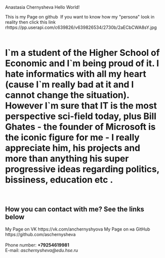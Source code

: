 Anastasia Chernysheva
Hello World!
  <html>
    <head>
      <meta charset="utf-8">
      This is my Page on github
    </head>
  If you want to know how my "persona" look in reality then click this link rhttps://pp.userapi.com/c639826/v639826534/2730b/2aECbCWA8sY.jpg
    <body> 
      <left><h1> I`m a student of the Higher School of Economic and I`m being proud of it. I hate informatics with all my heart (cause I`m really bad at it and I cannot change the situation). However I`m sure that IT is the most perspective sci-field today, plus Bill Ghates - the founder of Microsoft is the iconic figure for me - I really appreciate him, his projects and more than anything his super progressive ideas regarding politics, bissiness, education etc .</h1></left>
      <br/>
      <h2>How you can contact with me? See the links below </h2>
      My Page on VK https://vk.com/anchernyshyova
      My Page on на GitHub https://github.com/aschernysheva
      <br/>
      <br/>
      Phone number: <b>+79254619981</b>
      <br/>
      E-mail: <i>aschernysheva@edu.hse.ru</i>
    </body>
  </html>
